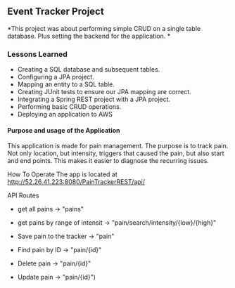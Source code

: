 ## Event Tracker Project

*This project was about performing simple CRUD on a single table database. Plus setting the backend for the application. *

### Lessons Learned

* Creating a SQL database and subsequent tables.  
* Configuring a JPA project.  
* Mapping an entity to a SQL table.  
* Creating JUnit tests to ensure our JPA mapping are correct.  
* Integrating a Spring REST project with a JPA project.
* Performing basic CRUD operations.
* Deploying an application to AWS

#### Purpose and usage of the Application
This application is made for pain management. The purpose is to track pain. Not only location, but intensity, triggers that caused the pain, but also start and end points. This makes it easier to diagnose the recurring issues.

How To Operate
The app is located at http://52.26.41.223:8080/PainTrackerREST/api/

API Routes

* get all pains -> "pains"
* get pains by range of intensit -> "pain/search/intensity/{low}/{high}"
	
* Save pain to the tracker -> "pain"
* Find pain by ID -> "pain/{id}"
* Delete pain	 -> "pain/{id}"	 
* Update pain -> "pain/{id}")
